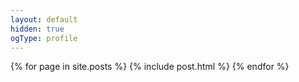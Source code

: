 ```yaml
---
layout: default
hidden: true
ogType: profile
---
```

{% for page in site.posts %}
{% include post.html %}
{% endfor %}